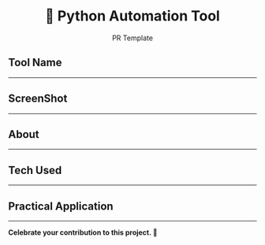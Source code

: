 <h1 align='center'>🤖 Python Automation Tool
</h1>
<p align='center'>PR Template</p>

## Tool Name
*** 
 <!-- 'Name of application' -->
## ScreenShot
*** 
 <!-- 'Main Screen of the application' -->
## About
***
 <!-- 'Give a short and descriptive information about the application.' -->
## Tech Used
***

## Practical Application
***
<!-- Under this you've mention the practical usage of this application or game. -->

**Celebrate your contribution to this project. 🎉**